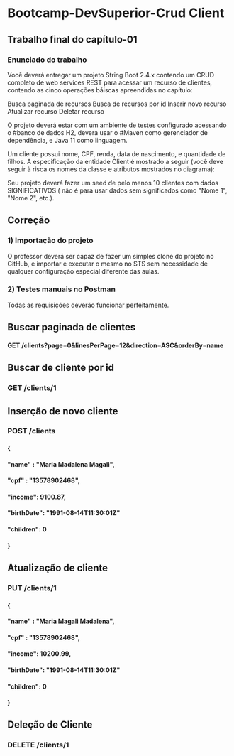 # Bootcamp-DevSuperior-Crud Client 

## Trabalho final do capítulo-01

### Enunciado do trabalho

Você deverá entregar um projeto String Boot 2.4.x contendo um CRUD completo de web services REST para acessar um recurso de clientes, contendo as cinco operações báiscas apreendidas no capítulo:

Busca paginada de recursos
Busca de recursos por id
Inserir novo recurso
Atualizar recurso
Deletar recurso

O projeto deverá estar com um ambiente de testes configurado acessando o #banco de dados H2, devera usar o #Maven como gerenciador de dependência, e Java 11 como linguagem.

Um cliente possui nome, CPF, renda, data de nascimento, e quantidade de filhos. A especificação da entidade Client é mostrado a seguir (você deve seguir à risca os nomes da classe e atributos mostrados no diagrama):

<Imagem>
  
  Seu projeto deverá fazer um seed de pelo menos 10 clientes com dados SIGNIFICATIVOS ( não é para usar dados sem significados como "Nome 1", "Nome 2", etc.).
  
## Correção
  
### 1) Importação do projeto

O professor deverá ser capaz de fazer um simples clone do projeto no GitHub, e importar e executar o mesmo no STS sem necessidade de qualquer configuração especial diferente das aulas.

### 2) Testes manuais no Postman

Todas as requisições deverão funcionar perfeitamente.

## Buscar paginada de clientes

#### GET /clients?page=0&linesPerPage=12&direction=ASC&orderBy=name

## Buscar de cliente por id

### GET /clients/1

## Inserção de novo cliente

### POST /clients
#### {
####         "name" : "Maria Madalena Magali",
####         "cpf"  : "13578902468",
####         "income": 9100.87,
####         "birthDate": "1991-08-14T11:30:01Z"
####         "children": 0
#### }

## Atualização de cliente

### PUT /clients/1
#### {
####         "name" : "Maria Magali Madalena",
####         "cpf"  : "13578902468",
####         "income": 10200.99,
####         "birthDate": "1991-08-14T11:30:01Z"
####         "children": 0
#### }

## Deleção de Cliente

### DELETE /clients/1

